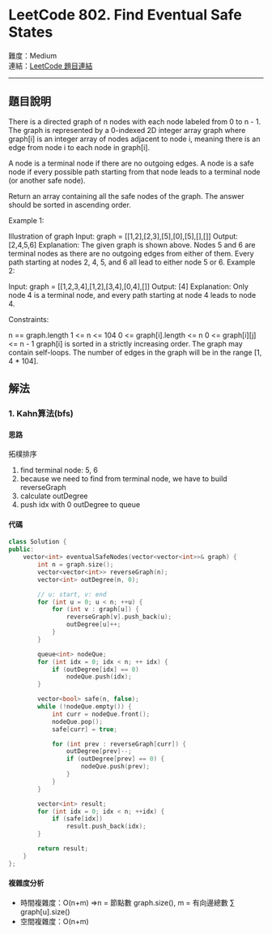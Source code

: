 # LeetCode 802. Find Eventual Safe States

難度：Medium  
連結：[LeetCode 題目連結](https://leetcode.com/problems/find-eventual-safe-states/description/)

---

## 題目說明
    
There is a directed graph of n nodes with each node labeled from 0 to n - 1. The graph is represented by a 0-indexed 2D integer array graph where graph[i] is an integer array of nodes adjacent to node i, meaning there is an edge from node i to each node in graph[i].

A node is a terminal node if there are no outgoing edges. A node is a safe node if every possible path starting from that node leads to a terminal node (or another safe node).

Return an array containing all the safe nodes of the graph. The answer should be sorted in ascending order.

 

Example 1:

Illustration of graph
Input: graph = [[1,2],[2,3],[5],[0],[5],[],[]]
Output: [2,4,5,6]
Explanation: The given graph is shown above.
Nodes 5 and 6 are terminal nodes as there are no outgoing edges from either of them.
Every path starting at nodes 2, 4, 5, and 6 all lead to either node 5 or 6.
Example 2:

Input: graph = [[1,2,3,4],[1,2],[3,4],[0,4],[]]
Output: [4]
Explanation:
Only node 4 is a terminal node, and every path starting at node 4 leads to node 4.
 

Constraints:

n == graph.length
1 <= n <= 104
0 <= graph[i].length <= n
0 <= graph[i][j] <= n - 1
graph[i] is sorted in a strictly increasing order.
The graph may contain self-loops.
The number of edges in the graph will be in the range [1, 4 * 104].

## 解法
### 1. Kahn算法(bfs)
#### 思路

拓樸排序
1. find terminal node: 5, 6
2. because we need to find from terminal node, we have to build reverseGraph
3. calculate outDegree
4. push idx with 0 outDegree to queue

#### 代碼
```c++
class Solution {
public:
    vector<int> eventualSafeNodes(vector<vector<int>>& graph) {
        int n = graph.size();
        vector<vector<int>> reverseGraph(n);
        vector<int> outDegree(n, 0);

        // u: start, v: end
        for (int u = 0; u < n; ++u) {
            for (int v : graph[u]) {
                reverseGraph[v].push_back(u);
                outDegree[u]++;
            }
        }

        queue<int> nodeQue;
        for (int idx = 0; idx < n; ++ idx) {
            if (outDegree[idx] == 0)
                nodeQue.push(idx);
        }

        vector<bool> safe(n, false);
        while (!nodeQue.empty()) {
            int curr = nodeQue.front();
            nodeQue.pop();
            safe[curr] = true;

            for (int prev : reverseGraph[curr]) {
                outDegree[prev]--;
                if (outDegree[prev] == 0) {
                    nodeQue.push(prev);
                }
            }
        }

        vector<int> result;
        for (int idx = 0; idx < n; ++idx) {
            if (safe[idx])
                result.push_back(idx);
        }

        return result;
    }
};
```

#### 複雜度分析

- 時間複雜度：O(n+m) =>n = 節點數 graph.size(), m = 有向邊總數 ∑ graph[u].size()
- 空間複雜度：O(n+m)
